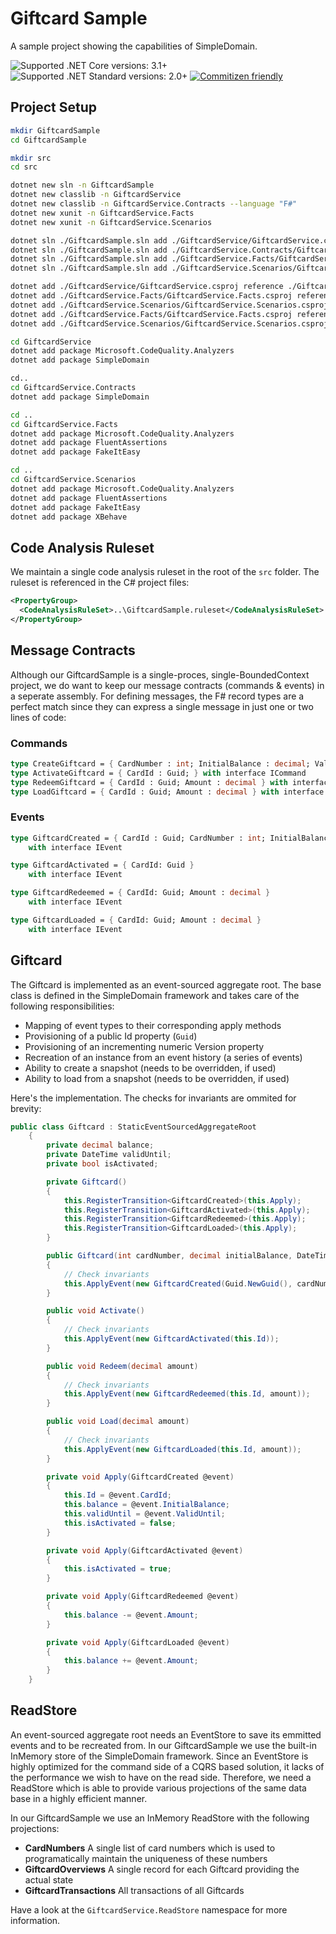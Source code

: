 # Giftcard Sample

A sample project showing the capabilities of SimpleDomain.

![Supported .NET Core versions: 3.1+](https://img.shields.io/badge/Core-3.1+-blue.svg)
![Supported .NET Standard versions: 2.0+](https://img.shields.io/badge/Standard-2.0+-blue.svg)
[![Commitizen friendly](https://img.shields.io/badge/commitizen-friendly-brightgreen.svg)](http://commitizen.github.io/cz-cli/)

## Project Setup

```bash
mkdir GiftcardSample
cd GiftcardSample

mkdir src
cd src

dotnet new sln -n GiftcardSample
dotnet new classlib -n GiftcardService
dotnet new classlib -n GiftcardService.Contracts --language "F#"
dotnet new xunit -n GiftcardService.Facts
dotnet new xunit -n GiftcardService.Scenarios

dotnet sln ./GiftcardSample.sln add ./GiftcardService/GiftcardService.csproj
dotnet sln ./GiftcardSample.sln add ./GiftcardService.Contracts/GiftcardService.Contracts.fsproj
dotnet sln ./GiftcardSample.sln add ./GiftcardService.Facts/GiftcardService.Facts.csproj
dotnet sln ./GiftcardSample.sln add ./GiftcardService.Scenarios/GiftcardService.Scenarios.csproj

dotnet add ./GiftcardService/GiftcardService.csproj reference ./GiftcardService.Contracts/GiftcardService.Contracts.fsproj
dotnet add ./GiftcardService.Facts/GiftcardService.Facts.csproj reference ./GiftcardService.Contracts/GiftcardService.Contracts.fsproj
dotnet add ./GiftcardService.Scenarios/GiftcardService.Scenarios.csproj reference ./GiftcardService.Contracts/GiftcardService.Contracts.fsproj
dotnet add ./GiftcardService.Facts/GiftcardService.Facts.csproj reference ./GiftcardService/GiftcardService.csproj
dotnet add ./GiftcardService.Scenarios/GiftcardService.Scenarios.csproj reference ./GiftcardService/GiftcardService.csproj

cd GiftcardService
dotnet add package Microsoft.CodeQuality.Analyzers
dotnet add package SimpleDomain

cd..
cd GiftcardService.Contracts
dotnet add package SimpleDomain

cd ..
cd GiftcardService.Facts
dotnet add package Microsoft.CodeQuality.Analyzers
dotnet add package FluentAssertions
dotnet add package FakeItEasy

cd ..
cd GiftcardService.Scenarios
dotnet add package Microsoft.CodeQuality.Analyzers
dotnet add package FluentAssertions
dotnet add package FakeItEasy
dotnet add package XBehave
```

## Code Analysis Ruleset

We maintain a single code analysis ruleset in the root of the `src` folder. The ruleset is referenced in the C# project files:

```xml
<PropertyGroup>
  <CodeAnalysisRuleSet>..\GiftcardSample.ruleset</CodeAnalysisRuleSet>
</PropertyGroup>
```

## Message Contracts

Although our GiftcardSample is a single-proces, single-BoundedContext project, we do want to keep our message contracts (commands & events) in a seperate assembly. For defining messages, the F# record types are a perfect match since they can express a single message in just one or two lines of code:

### Commands

```fsharp
type CreateGiftcard = { CardNumber : int; InitialBalance : decimal; ValidUntil : DateTime } with interface ICommand
type ActivateGiftcard = { CardId : Guid; } with interface ICommand
type RedeemGiftcard = { CardId : Guid; Amount : decimal } with interface ICommand
type LoadGiftcard = { CardId : Guid; Amount : decimal } with interface ICommand
```

### Events

```fsharp
type GiftcardCreated = { CardId : Guid; CardNumber : int; InitialBalance : decimal; ValidUntil : DateTime }
    with interface IEvent

type GiftcardActivated = { CardId: Guid }
    with interface IEvent

type GiftcardRedeemed = { CardId: Guid; Amount : decimal }
    with interface IEvent

type GiftcardLoaded = { CardId: Guid; Amount : decimal }
    with interface IEvent
```

## Giftcard

The Giftcard is implemented as an event-sourced aggregate root. The base class is defined in the SimpleDomain framework and takes care of the following responsibilities:

- Mapping of event types to their corresponding apply methods
- Provisioning of a public Id property (`Guid`)
- Provisioning of an incrementing numeric Version property
- Recreation of an instance from an event history (a series of events)
- Ability to create a snapshot (needs to be overridden, if used)
- Ability to load from a snapshot (needs to be overridden, if used)

Here's the implementation. The checks for invariants are ommited for brevity:

```csharp
public class Giftcard : StaticEventSourcedAggregateRoot
    {
        private decimal balance;
        private DateTime validUntil;
        private bool isActivated;

        private Giftcard()
        {
            this.RegisterTransition<GiftcardCreated>(this.Apply);
            this.RegisterTransition<GiftcardActivated>(this.Apply);
            this.RegisterTransition<GiftcardRedeemed>(this.Apply);
            this.RegisterTransition<GiftcardLoaded>(this.Apply);
        }

        public Giftcard(int cardNumber, decimal initialBalance, DateTime validUntil) : this()
        {
            // Check invariants
            this.ApplyEvent(new GiftcardCreated(Guid.NewGuid(), cardNumber, initialBalance, validUntil));
        }

        public void Activate()
        {
            // Check invariants
            this.ApplyEvent(new GiftcardActivated(this.Id));
        }

        public void Redeem(decimal amount)
        {
            // Check invariants
            this.ApplyEvent(new GiftcardRedeemed(this.Id, amount));
        }

        public void Load(decimal amount)
        {
            // Check invariants
            this.ApplyEvent(new GiftcardLoaded(this.Id, amount));
        }

        private void Apply(GiftcardCreated @event)
        {
            this.Id = @event.CardId;
            this.balance = @event.InitialBalance;
            this.validUntil = @event.ValidUntil;
            this.isActivated = false;
        }

        private void Apply(GiftcardActivated @event)
        {
            this.isActivated = true;
        }

        private void Apply(GiftcardRedeemed @event)
        {
            this.balance -= @event.Amount;
        }

        private void Apply(GiftcardLoaded @event)
        {
            this.balance += @event.Amount;
        }
    }
```

## ReadStore

An event-sourced aggregate root needs an EventStore to save its emmitted events and to be recreated from. In our GiftcardSample we use the built-in InMemory store of the SimpleDomain framework. Since an EventStore is highly optimized for the command side of a CQRS based solution, it lacks of the performance we wish to have on the read side. Therefore, we need a ReadStore which is able to provide various projections of the same data base in a highly efficient manner.

In our GiftcardSample we use an InMemory ReadStore with the following projections:

- **CardNumbers**
  A single list of card numbers which is used to programatically maintain the uniqueness of these numbers
- **GiftcardOverviews**
  A single record for each Giftcard providing the actual state
- **GiftcardTransactions**
  All transactions of all Giftcards

Have a look at the `GiftcardService.ReadStore` namespace for more information.
